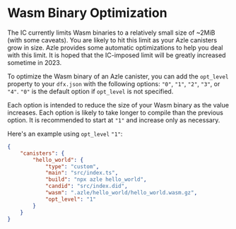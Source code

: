 # Wasm Binary Optimization

The IC currently limits Wasm binaries to a relatively small size of ~2MiB (with some caveats). You are likely to hit this limit as your Azle canisters grow in size. Azle provides some automatic optimizations to help you deal with this limit. It is hoped that the IC-imposed limit will be greatly increased sometime in 2023.

To optimize the Wasm binary of an Azle canister, you can add the `opt_level` property to your `dfx.json` with the following options: `"0"`, `"1"`, `"2"`, `"3"`, or `"4"`. `"0"` is the default option if `opt_level` is not specified.

Each option is intended to reduce the size of your Wasm binary as the value increases. Each option is likely to take longer to compile than the previous option. It is recommended to start at `"1"` and increase only as necessary.

Here's an example using `opt_level` `"1"`:

```json
{
    "canisters": {
        "hello_world": {
            "type": "custom",
            "main": "src/index.ts",
            "build": "npx azle hello_world",
            "candid": "src/index.did",
            "wasm": ".azle/hello_world/hello_world.wasm.gz",
            "opt_level": "1"
        }
    }
}
```
